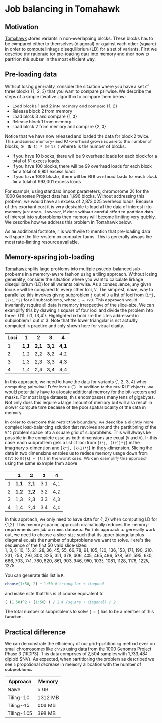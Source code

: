 # Job balancing in Tomahawk

## Motivation
[Tomahawk](https://github.com/mklarqvist/tomahawk) stores variants in
non-overlapping blocks. These blocks has to be compared either to themselves
(diagonal) or against each other (square) in order to compute linkage
disequilibrium (LD) for a set of variants. First we describe the rationale for
pre-loading data into memory and then how to partition this subset in the most
efficient way.

## Pre-loading data
Without losing generality, consider the situation where you have a set of three
blocks {1, 2, 3} that you want to compare pairwise. We describe the steps of a
simple iterative algorithm to compare them below:
* Load blocks 1 and 2 into memory and compare {1, 2}
* Release block 2 from memory
* Load block 3 and compare {1, 3}
* Release block 1 from memory
* Load block 2 from memory and compare {2, 3}

Notice that we have now released and loaded the data for block 2 twice. This
undesired memory- and IO-overhead grows square to the number of blocks, `O(
(N-1) * (N-1) )` where `N` is the number of blocks. 
* If you have 10 blocks, there will be 9 overhead loads for each block for a
  total of 81 excess loads.
* If you have 100 blocks, there will be 99 overhead loads for each block for a
  total of 9,801 excess loads
* If you have 1000 blocks, there will be 999 overhead loads for each block for a
  total of 998,001 excess loads

For example, using standard import parameters, chromosome 20 for the 1000
Genomes Project data has 1,696 blocks. Without addressing this problem, we would
have an excess of 2,873,025 overhead loads. Because of this exorbant cost it is
very desirable to load all the data of interest into memory just once. However,
if done without careful effort to partition data of interest into subproblems
then memory will become limiting very quickly. We describe how we address this
problem in Tomahawk below.

As an additional footnote, it is worthwile to mention that pre-loading data will
spare the file-system on computer farms. This is generally always the most
rate-limiting resource available.

## Memory-sparing job-loading
[Tomahawk](https://github.com/mklarqvist/tomahawk) splits large problems into
multiple psuedo-balanced sub-problems in a memory-aware fashion using a tiling
approach. Without losing generality, consider the situation where you want to
calculate linkage disequilibrium (LD) for all variants pairwise. As a
consequence, any given locus `v` will be compared to every other loci, `V`. The
simplest, naïve, way to parallelize this involves giving subproblem `j` out of
`J` a list of loci from `[i*j, (i+1)*j]` for all subproblems, where `i = V/J`.
This approach would invariantly require all data in memory irrespective of the
slice-size. We can examplify this by drawing a square of four loci and divide
the problem into three: {(1), (2), (3,4)}. Highlighted in bold are the sites
addressed in subproblem 1 out of 3. Note that the lower triangular is not
actually computed in practice and only shown here for visual clarity.

| Loci   | 1   | 2   | 3   | 4   |
|---|-----|-----|-----|-----|
| 1 | **1,1** | **2,1** | **3,1** | **4,1** |
| 2 | 1,2 | 2,2 | 3,2 | 4,2 |
| 3 | 1,3 | 2,3 | 3,3 | 4,3 |
| 4 | 1,4 | 2,4 | 3,4 | 4,4 |

In this approach, we need to have the data for variants {1, 2, 3, 4} when
computing pairwise LD for locus {1}. In addition to the raw RLE objects, we
would potentially have to allocate additional memory for the bit-vectors and
masks. For most large datasets, this encompasses many tens of gigabytes. Not
only does this require a large amount of memory but will also result in slower
compute time because of the poor spatial locality of the data in memory.  

In order to overcome this restrictive boundary, we describe a slightly more
complex load-balancing solution that revolves around the partitioning of the
`V^2` problem space into a square grid of subproblems. This will always be
possible in the complete case as both dimensions are equal (`V` and `V`). In
this case, each subproblem gets a list of loci from `[i*j, (i+1)*j]` in the
imaginary x-dimension and `[k*j, (k+1)*j]` in the y-dimension. Slicing the data
in two dimensions enables us to reduce memory usage down from `O(V)` to `O(|k| +
|l|)` in the worst case. We can examplify this approach using the same example
from above

|   | 1   | 2   | 3   | 4   |
|---|-----|-----|-----|-----|
| 1 | **1,1** | **2,1** | 3,1 | 4,1 |
| 2 | **1,2** | **2,2** | 3,2 | 4,2 |
| 3 | 1,3 | 2,3 | 3,3 | 4,3 |
| 4 | 1,4 | 2,4 | 3,4 | 4,4 |

In this approach, we only need to have data for {1,2} when computing LD for
{1,2}. This memory-sparing approach dramatically reduces the memory-requirements
per job on most datasets. For this approach to generally work out, we need to
choose a slice-size such that its upper triangular plus diagonal equals the
number of subproblems we want to solve. Here's the sequence of the first 50
valid slice-sizes:  
1, 3, 6, 10, 15, 21, 28, 36, 45, 55, 66, 78, 91, 105, 120, 136, 153, 171, 190,
210, 231, 253, 276, 300, 325, 351, 378, 406, 435, 465, 496, 528, 561, 595, 630,
666, 703, 741, 780, 820, 861, 903, 946, 990, 1035, 1081, 1128, 1176, 1225, 1275


You can generate this list in `R`:
```R
choose(1:50, 2) + 1:50 # triangular + diagonal
```
and make note that this is of course equivalent to
```R
( (1:50)^2 + (1:50) ) / 2 # (square + diagonal) / 2
```

The total number of subproblems to solve (`-c `) has to be a member of this
function.

## Practical difference
We can demonstrate the efficiency of our grid-partitioning method even on small
chromosomes like `chr20` using data from the 1000 Genomes Project Phase 3
(1KGP3). This data comprises of 2,504 samples with 1,733,484 diploid SNVs. As
expected, when partitioning the problem as described we see a propotional
decrease in memory allocation with the number of subproblems.

| Approach   | Memory  |
|------------|---------|
| Naïve      | 5 GB    |
| Tiling-10  | 1312 MB |
| Tiling-45  | 608 MB  |
| Tiling-105 | 398 MB  |

